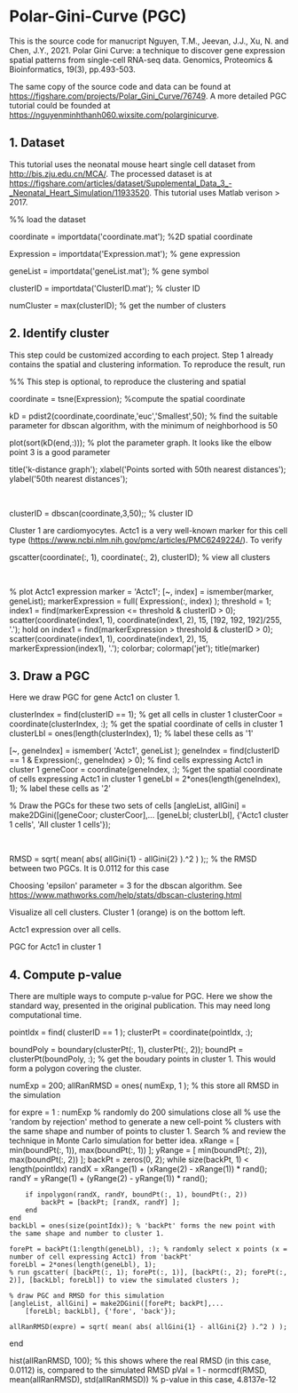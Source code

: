 # Polar-Gini-Curve (PGC)
This is the source code for manucript Nguyen, T.M., Jeevan, J.J., Xu, N. and Chen, J.Y., 2021. Polar Gini Curve: a technique to discover gene expression spatial patterns from single-cell RNA-seq data. Genomics, Proteomics &amp; Bioinformatics, 19(3), pp.493-503.

The same copy of the source code and data can be found at https://figshare.com/projects/Polar_Gini_Curve/76749. A more detailed PGC tutorial could be founded at https://nguyenminhthanh060.wixsite.com/polarginicurve. 

## 1. Dataset

This tutorial uses the neonatal mouse heart single cell dataset from http://bis.zju.edu.cn/MCA/. The processed dataset is at https://figshare.com/articles/dataset/Supplemental_Data_3_-_Neonatal_Heart_Simulation/11933520. This tutorial uses Matlab verison > 2017.

%% load the dataset

coordinate = importdata('coordinate.mat'); %2D spatial coordinate

Expression = importdata('Expression.mat'); % gene expression

geneList = importdata('geneList.mat'); % gene symbol

clusterID = importdata('ClusterID.mat'); % cluster ID

 

numCluster = max(clusterID); % get the number of clusters

## 2. Identify cluster

This step could be customized according to each project. Step 1 already contains the spatial and clustering information. To reproduce the result, run

%% This step is optional, to reproduce the clustering and spatial

coordinate = tsne(Expression); %compute the spatial coordinate

kD = pdist2(coordinate,coordinate,'euc','Smallest',50); % find the suitable parameter for dbscan algorithm, with the minimum of neighborhood is 50

plot(sort(kD(end,:))); % plot the parameter graph. It looks like the elbow point 3 is a good parameter

title('k-distance graph');
xlabel('Points sorted with 50th nearest distances');
ylabel('50th nearest distances');

​

clusterID = dbscan(coordinate,3,50);; % cluster ID

Cluster 1 are cardiomyocytes. Actc1 is a very well-known marker for this cell type (https://www.ncbi.nlm.nih.gov/pmc/articles/PMC6249224/). To verify

gscatter(coordinate(:, 1), coordinate(:, 2), clusterID); % view all clusters

​

% plot Actc1 expression
marker = 'Actc1';
[~, index] = ismember(marker, geneList);
markerExpression = full( Expression(:, index) );
threshold = 1;
index1 = find(markerExpression <= threshold & clusterID > 0);
scatter(coordinate(index1, 1), coordinate(index1, 2), 15, [192, 192, 192]/255, '.');
hold on
index1 = find(markerExpression > threshold & clusterID > 0);
scatter(coordinate(index1, 1), coordinate(index1, 2), 15, markerExpression(index1), '.');
colorbar;
colormap('jet');
title(marker)

## 3. Draw a PGC

Here we draw PGC for gene Actc1 on cluster 1.

clusterIndex = find(clusterID == 1); % get all cells in cluster 1
clusterCoor = coordinate(clusterIndex, :); % get the spatial coordinate of cells in cluster 1
clusterLbl = ones(length(clusterIndex), 1); % label these cells as '1'

[~, geneIndex] = ismember( 'Actc1', geneList );
geneIndex = find(clusterID == 1 & Expression(:, geneIndex) > 0); % find cells expressing Actc1 in cluster 1
geneCoor = coordinate(geneIndex, :); %get the spatial coordinate of cells expressing Actc1 in cluster 1
geneLbl = 2*ones(length(geneIndex), 1); % label these cells as '2'

% Draw the PGCs for these two sets of cells
[angleList, allGini] = make2DGini([geneCoor; clusterCoor],...
    [geneLbl; clusterLbl], {'Actc1 cluster 1 cells', 'All cluster 1 cells'});

​

RMSD = sqrt( mean( abs( allGini{1} - allGini{2} ).^2 ) );; % the RMSD between two PGCs. It is 0.0112 for this case

Choosing 'epsilon' parameter = 3 for the dbscan algorithm. See https://www.mathworks.com/help/stats/dbscan-clustering.html

Visualize all cell clusters. Cluster 1 (orange) is on the bottom left.

Actc1 expression over all cells.

PGC for Actc1 in cluster 1

## 4. Compute p-value

There are multiple ways to compute p-value for PGC. Here we show the standard way, presented in the original publication. This may need long computational time.

pointIdx = find( clusterID == 1 );
clusterPt = coordinate(pointIdx, :);

boundPoly = boundary(clusterPt(:, 1), clusterPt(:, 2));
boundPt = clusterPt(boundPoly, :); % get the boudary points in cluster 1. This would form a polygon covering the cluster.

numExp = 200;
allRanRMSD = ones( numExp, 1 ); % this store all RMSD in the simulation

for expre = 1 : numExp % randomly do 200 simulations
    close all
    % use the 'random by rejection' method to generate a new cell-point
    % clusters with the same shape and number of points to cluster 1. Search
    % and review the technique in Monte Carlo simulation for better idea.
    xRange = [ min(boundPt(:, 1)), max(boundPt(:, 1)) ];
    yRange = [ min(boundPt(:, 2)), max(boundPt(:, 2)) ];
    backPt = zeros(0, 2);
    while size(backPt, 1) < length(pointIdx)
        randX = xRange(1) + (xRange(2) - xRange(1)) * rand();
        randY = yRange(1) + (yRange(2) - yRange(1)) * rand();
        
        if inpolygon(randX, randY, boundPt(:, 1), boundPt(:, 2))
            backPt = [backPt; [randX, randY] ];
        end
    end
    backLbl = ones(size(pointIdx)); % 'backPt' forms the new point with the same shape and number to cluster 1.
    
    forePt = backPt(1:length(geneLbl), :); % randomly select x points (x = number of cell expressing Actc1) from 'backPt'
    foreLbl = 2*ones(length(geneLbl), 1);
    % run gscatter( [backPt(:, 1); forePt(:, 1)], [backPt(:, 2); forePt(:, 2)], [backLbl; foreLbl]) to view the simulated clusters );
    
    % draw PGC and RMSD for this simulation
    [angleList, allGini] = make2DGini([forePt; backPt],...
        [foreLbl; backLbl], {'fore', 'back'});
    
    allRanRMSD(expre) = sqrt( mean( abs( allGini{1} - allGini{2} ).^2 ) );
end

hist(allRanRMSD, 100); % this shows where the real RMSD (in this case, 0.0112) is, compared to the simulated RMSD
pVal =  1 - normcdf(RMSD, mean(allRanRMSD), std(allRanRMSD)) % p-value in this case, 4.8137e-12
